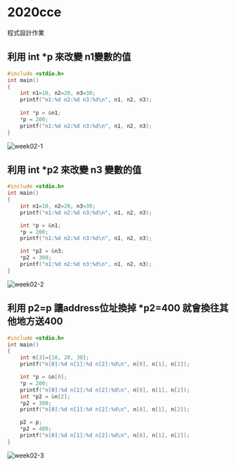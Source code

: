 # 2020cce
程式設計作業



## 利用 int *p 來改變 n1變數的值
```C
#include <stdio.h>
int main()
{
	int n1=10, n2=20, n3=30;
	printf("n1:%d n2:%d n3:%d\n", n1, n2, n3);
	
	int *p = &n1;
	*p = 200;
	printf("n1:%d n2:%d n3:%d\n", n1, n2, n3);
}
```
![week02-1](https://github.com/1zo7/2020cce.github.io/blob/gh-pages/week02-1.png?raw=true)

## 利用 int *p2 來改變 n3 變數的值
```C
#include <stdio.h>
int main()
{
	int n1=10, n2=20, n3=30;
	printf("n1:%d n2:%d n3:%d\n", n1, n2, n3);

	int *p = &n1;
	*p = 200;
	printf("n1:%d n2:%d n3:%d\n", n1, n2, n3);

	int *p2 = &n3;
	*p2 = 300;
	printf("n1:%d n2:%d n3:%d\n", n1, n2, n3);
}
```
![week02-2](https://github.com/1zo7/2020cce.github.io/blob/gh-pages/week02-2.png?raw=true)

## 利用 p2=p 讓address位址換掉 *p2=400 就會換往其他地方送400
```C
#include <stdio.h>
int main()
{
	int n[3]={10, 20, 30};
	printf("n[0]:%d n[1]:%d n[2]:%d\n", n[0], n[1], n[2]);

	int *p = &n[0];
	*p = 200;
    printf("n[0]:%d n[1]:%d n[2]:%d\n", n[0], n[1], n[2]);
	int *p2 = &n[2];
	*p2 = 300;
    printf("n[0]:%d n[1]:%d n[2]:%d\n", n[0], n[1], n[2]);

	p2 = p;
	*p2 = 400;
    printf("n[0]:%d n[1]:%d n[2]:%d\n", n[0], n[1], n[2]);
}

```
![week02-3](https://github.com/1zo7/2020cce.github.io/blob/gh-pages/week02-3.png?raw=true)
